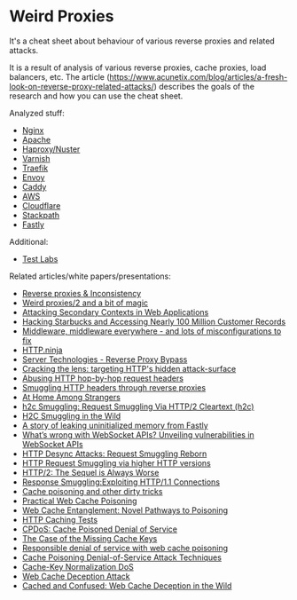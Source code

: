 # Weird Proxies

It's a cheat sheet about behaviour of various reverse proxies and related attacks.

It is a result of analysis of various reverse proxies, cache proxies, load balancers, etc.
The article (https://www.acunetix.com/blog/articles/a-fresh-look-on-reverse-proxy-related-attacks/) describes the goals of the research and how you can use the cheat sheet.
 
Analyzed stuff:
- [Nginx](Nginx.md)
- [Apache](Apache.md)
- [Haproxy/Nuster](Haproxy-and-Nuster.md)
- [Varnish](Varnish.md)
- [Traefik](Traefik.md)
- [Envoy](Envoy.md)
- [Caddy](Caddy.md)
- [AWS](AWS.md)
- [Cloudflare](Cloudflare.md)
- [Stackpath](Stackpath.md)
- [Fastly](Fastly.md)

Additional:
- [Test Labs](labs)

Related articles/white papers/presentations:
- [Reverse proxies & Inconsistency](https://speakerdeck.com/greendog/reverse-proxies-and-inconsistency)
- [Weird proxies/2 and a bit of magic](https://speakerdeck.com/greendog/2-and-a-bit-of-magic)
- [Attacking Secondary Contexts in Web Applications](https://docs.google.com/presentation/d/1N9Ygrpg0Z-1GFDhLMiG3jJV6B_yGqBk8tuRWO1ZicV8/mobilepresent?slide=id.p)
- [Hacking Starbucks and Accessing Nearly 100 Million Customer Records](https://samcurry.net/hacking-starbucks/)
- [Middleware, middleware everywhere - and lots of misconfigurations to fix](https://labs.detectify.com/2021/02/18/middleware-middleware-everywhere-and-lots-of-misconfigurations-to-fix/)
- [HTTP.ninja](https://github.com/irsdl/httpninja)
- [Server Technologies - Reverse Proxy Bypass](https://www.contextis.com/en/blog/server-technologies-reverse-proxy-bypass)
- [Cracking the lens: targeting HTTP's hidden attack-surface](https://portswigger.net/research/cracking-the-lens-targeting-https-hidden-attack-surface)
- [Abusing HTTP hop-by-hop request headers](https://nathandavison.com/blog/abusing-http-hop-by-hop-request-headers)
- [Smuggling HTTP headers through reverse proxies](http://github.security.telekom.com/2020/05/smuggling-http-headers-through-reverse-proxies.html)
- [At Home Among Strangers](https://speakerdeck.com/bo0om/at-home-among-strangers)
- [h2c Smuggling: Request Smuggling Via HTTP/2 Cleartext (h2c)](https://labs.bishopfox.com/tech-blog/h2c-smuggling-request-smuggling-via-http/2-cleartext-h2c)
- [H2C Smuggling in the Wild](https://blog.assetnote.io/2021/03/18/h2c-smuggling/)
- [A story of leaking uninitialized memory from Fastly](https://medium.com/@emil.lerner/leaking-uninitialized-memory-from-fastly-83327bcbee1f)
- [What’s wrong with WebSocket APIs? Unveiling vulnerabilities in WebSocket APIs](https://www.slideshare.net/0ang3el/whats-wrong-with-websocket-apis-unveiling-vulnerabilities-in-websocket-apis)
- [HTTP Desync Attacks: Request Smuggling Reborn](https://portswigger.net/research/http-desync-attacks-request-smuggling-reborn)
- [HTTP Request Smuggling via higher HTTP versions](https://www.slideshare.net/neexemil/http-request-smuggling-via-higher-http-versions)
- [HTTP/2: The Sequel is Always Worse](https://portswigger.net/research/http2)
- [Response Smuggling:Exploiting HTTP/1.1 Connections](https://media.defcon.org/DEF%20CON%2029/DEF%20CON%2029%20presentations/Martin%20Doyhenard%20-%20Response%20Smuggling-%20Pwning%20HTTP-1.1%20Connections.pdf)
- [Cache poisoning and other dirty tricks](https://lab.wallarm.com/cache-poisoning-and-other-dirty-tricks-120468f1053f/)
- [Practical Web Cache Poisoning](https://portswigger.net/research/practical-web-cache-poisoning)
- [Web Cache Entanglement: Novel Pathways to Poisoning](https://i.blackhat.com/USA-20/Wednesday/us-20-Kettle-Web-Cache-Entanglement-Novel-Pathways-To-Poisoning-wp.pdf)
- [HTTP Caching Tests](https://cache-tests.fyi/)
- [CPDoS: Cache Poisoned Denial of Service](https://cpdos.org/)
- [The Case of the Missing Cache Keys](https://enumerated.wordpress.com/2020/08/05/the-case-of-the-missing-cache-keys/)
- [Responsible denial of service with web cache poisoning](https://portswigger.net/research/responsible-denial-of-service-with-web-cache-poisoning)
- [Cache Poisoning Denial-of-Service Attack Techniques](https://www.acunetix.com/blog/web-security-zone/cache-poisoning-dos-attack-techniques/)
- [Cache-Key Normalization DoS](https://iustin24.github.io/Cache-Key-Normalization-Denial-of-Service/)
- [Web Cache Deception Attack](https://omergil.blogspot.com/2017/02/web-cache-deception-attack.html)
- [Cached and Confused: Web Cache Deception in the Wild](https://sajjadium.github.io/files/usenixsec2020wcd_paper.pdf)
